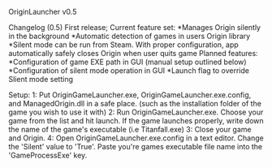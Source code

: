 OriginLauncher v0.5


Changelog (0.5)
First release; Current feature set:
	*Manages Origin silently in the background
	*Automatic detection of games in users Origin library
	*Silent mode can be run from Steam. With proper configuration,
	 app automatically safely closes Origin when user quits game
Planned features:
	*Configuration of game EXE path in GUI (manual setup outlined below)
	*Configuration of silent mode operation in GUI
	*Launch flag to override Slient mode setting

Setup:
 1: Put OriginGameLauncher.exe, OriginGameLauncher.exe.config, and ManagedOrigin.dll in a safe place.
	(such as the installation folder of the game you wish to use it with)
 2:	Run OriginGameLauncher.exe. Choose your game from the list and hit launch.
	If the game launches properly, write down the name of the game's executable (i.e Titanfall.exe)
 3:	Close your game and Origin.
 4: Open OriginGameLauncher.exe.config in a text editor. Change the 'Silent' value to 'True'.
	Paste you're games executable file name into the 'GameProcessExe' key.
